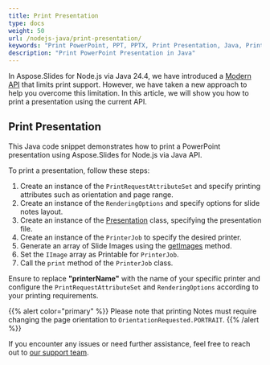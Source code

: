 ```yaml
---
title: Print Presentation
type: docs
weight: 50
url: /nodejs-java/print-presentation/
keywords: "Print PowerPoint, PPT, PPTX, Print Presentation, Java, Printer, PrinterJob, PrintService"
description: "Print PowerPoint Presentation in Java"
---
```


In Aspose.Slides for Node.js via Java 24.4, we have introduced a [Modern API](https://docs.aspose.com/slides/java/modern-api/) that limits print support. However, we have taken a new approach to help you overcome this limitation. In this article, we will show you how to print a presentation using the current API.

## Print Presentation

This Java code snippet demonstrates how to print a PowerPoint presentation using Aspose.Slides for Node.js via Java API.

To print a presentation, follow these steps:

1. Create an instance of the `PrintRequestAttributeSet` and specify printing attributes such as orientation and page range.
2. Create an instance of the `RenderingOptions` and specify options for slide notes layout.
3. Create an instance of the [Presentation](https://reference.aspose.com/slides/nodejs-java/aspose.slides/presentation/) class, specifying the presentation file.
4. Create an instance of the `PrinterJob` to specify the desired printer.
5. Generate an array of Slide Images using the [getImages](https://reference.aspose.com/slides/nodejs-java/aspose.slides/presentation/#getImages-aspose.slides.IRenderingOptions-int---java.awt.Dimension-) method.
6. Set the `IImage` array as Printable for `PrinterJob`.
7. Call the `print` method of the `PrinterJob` class.

Ensure to replace **"printerName"** with the name of your specific printer and configure the `PrintRequestAttributeSet` and `RenderingOptions` according to your printing requirements.

{{% alert color="primary" %}} 
Please note that printing Notes must require changing the page orientation to `OrientationRequested.PORTRAIT`.
{{% /alert %}} 

If you encounter any issues or need further assistance, feel free to reach out to [our support team](https://forum.aspose.com/c/slides/11).

```javascript
```
